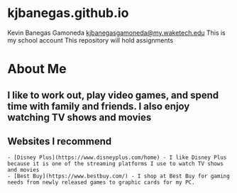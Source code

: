# kjbanegas.github.io
Kevin Banegas Gamoneda 
kjbanegasgamoneda@my.waketech.edu
This is my school account
This repository will hold assignments 

# About Me
## I like to work out, play video games, and spend time with family and friends. I also enjoy watching TV shows and movies
## Websites I recommend
	- [Disney Plus](https://www.disneyplus.com/home) - I like Disney Plus because it is one of the streaming platforms I use to watch TV shows and movies 
	- [Best Buy](https://www.bestbuy.com/) - I shop at Best Buy for gaming needs from newly released games to graphic cards for my PC. 